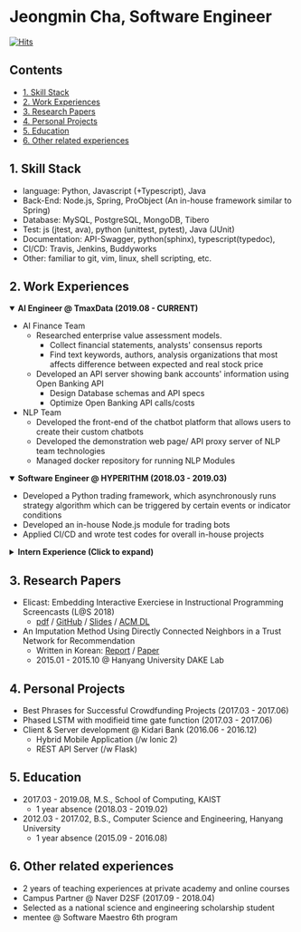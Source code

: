 # **Jeongmin Cha, Software Engineer**
[![Hits](https://hits.seeyoufarm.com/api/count/incr/badge.svg?url=https%3A%2F%2Fgithub.com%2Fjeongmincha%2Fresume)](https://hits.seeyoufarm.com)

## Contents
* [1. Skill Stack](#1-skill-stack)
* [2. Work Experiences](#2-work-experiences)
* [3. Research Papers](#3-research-papers)
* [4. Personal Projects](#4-personal-projects)
* [5. Education](#5-education)
* [6. Other related experiences](#6-other-related-experiences)


## 1. Skill Stack
* language: Python, Javascript (+Typescript), Java
* Back-End: Node.js, Spring, ProObject (An in-house framework similar to Spring)
* Database: MySQL, PostgreSQL, MongoDB, Tibero
* Test: js (jtest, ava), python (unittest, pytest), Java (JUnit)
* Documentation: API-Swagger, python(sphinx), typescript(typedoc), 
* CI/CD: Travis, Jenkins, Buddyworks
* Other: familiar to git, vim, linux, shell scripting, etc.


## 2. Work Experiences
<details open>
<summary style="font-weight: bold">AI Engineer @ TmaxData (2019.08 - CURRENT)</summary>
<div markdown="1">

* AI Finance Team
  * Researched enterprise value assessment models.
    * Collect financial statements, analysts' consensus reports
    * Find text keywords, authors, analysis organizations that most affects difference between expected and real stock price
  * Developed an API server showing bank accounts' information using Open Banking API 
    * Design Database schemas and API specs
    * Optimize Open Banking API calls/costs
* NLP Team
  * Developed the front-end of the chatbot platform that allows users to create their custom chatbots
  * Developed the demonstration web page/ API proxy server of NLP team technologies
  * Managed docker repository for running NLP Modules
</div>
</details>

<details open>
<summary style="font-weight: bold">Software Engineer @ HYPERITHM (2018.03 - 2019.03)</summary>
<div markdown="1">

* Developed a Python trading framework, which asynchronously runs strategy algorithm which can be triggered by certain events or indicator conditions
* Developed an in-house Node.js module for trading bots
* Applied CI/CD and wrote test codes for overall in-house projects

</div>
</details>
  

<details>
<summary style="font-weight: bold"> Intern Experience (Click to expand)</summary>
<div markdown="1">

* **Research & Developer Intern @ elice (2017.01 - 2017.04)**
  * Researched the correlation between students' grades and events in the mobile service, such as code submission and running.
  * Designed the mobile app navigation and usuability
  * Developed the mobile app with React Native
* **Developer Intern @ Softpub (2016.07 - 2016.08)**
  * Developed a Python script that creates report cards based on the results of students' mock exams
* **Developer Intern @ LG Electronics (2013.07 - 2013.08)**
  * Wrote an in-house manual to setup open WebOS
</div>
</details>


## 3. Research Papers
* Elicast: Embedding Interactive Exerciese in Instructional Programming Screencasts (L@S 2018)
  * [pdf](https://uilab.kaist.ac.kr/assets/research/UIST2018/uist2018_park.pdf) / [GitHub](https://github.com/elicast-research/elicast) / [Slides](https://uilab.kaist.ac.kr/assets/research/LAS2018/las2018_park_slides.pdf) / [ACM DL](https://dl.acm.org/citation.cfm?id=3231657)
* An Imputation Method Using Directly Connected Neighbors in a Trust Network for Recommendation
  * Written in Korean: [Report](https://jeongmincha.github.io/assets/projects/research/recommender-system/recommender-system-report.pdf) / [Paper](https://jeongmincha.github.io/assets/projects/research/recommender-system/recommender-system-paper.pdf)
  * 2015.01 - 2015.10 @ Hanyang University DAKE Lab


## 4. Personal Projects
* Best Phrases for Successful Crowdfunding Projects (2017.03 - 2017.06)
* Phased LSTM with modifieid time gate function (2017.03 - 2017.06)
* Client & Server development @ Kidari Bank (2016.06 - 2016.12)
  * Hybrid Mobile Application (/w Ionic 2)
  * REST API Server (/w Flask)


## 5. Education
* 2017.03 - 2019.08, M.S., School of Computing, KAIST
  * 1 year absence (2018.03 - 2019.02)
* 2012.03 - 2017.02, B.S., Computer Science and Engineering, Hanyang University
  * 1 year absence (2015.09 - 2016.08)


## 6. Other related experiences
* 2 years of teaching experiences at private academy and online courses
* Campus Partner @ Naver D2SF (2017.09 - 2018.04)
* Selected as a national science and engineering scholarship student
* mentee @ Software Maestro 6th program
